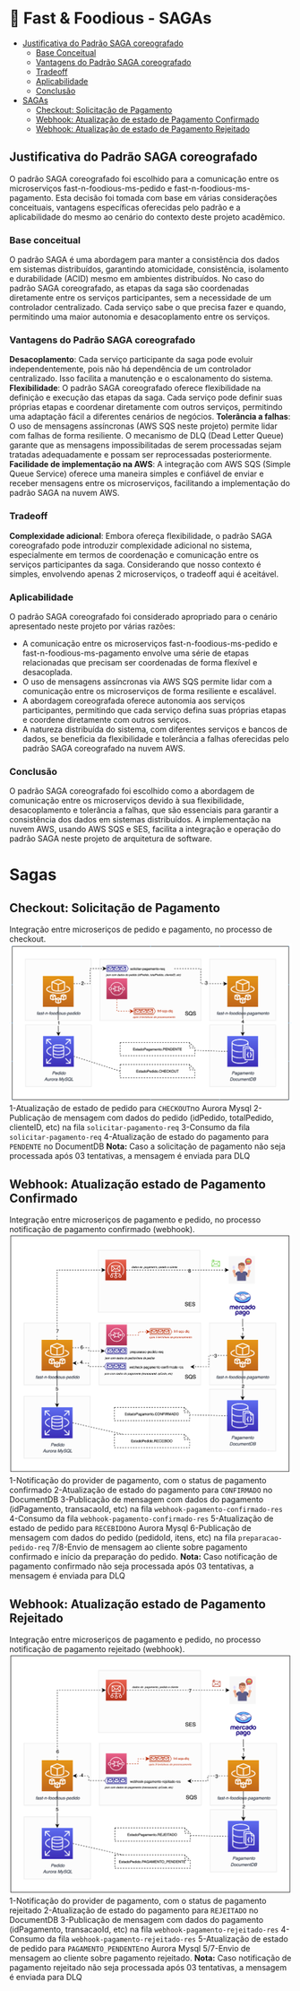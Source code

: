 # 🍔 Fast & Foodious - SAGAs

* [Justificativa do Padrão SAGA coreografado](#-justificativa-do-padrão-saga-coreografado)
    * [Base Conceitual](#base-conceitual)
    * [Vantagens do Padrão SAGA coreografado](#vantagens-do-padrão-saga-coreografado)
    * [Tradeoff](#tradeoff)
    * [Aplicabilidade](#aplicabilidade)
    * [Conclusão](#-conclusão)
* [SAGAs](#sagas)
    * [Checkout: Solicitação de Pagamento](#checkout-solicitação-de-pagamento)
    * [Webhook: Atualização de estado de Pagamento Confirmado](#webhook-atualização-de-estado-de-pagamento-confirmado)
    * [Webhook: Atualização de estado de Pagamento Rejeitado](#webhook-atualização-de-estado-de-pagamento-rejeitado)

## Justificativa do Padrão SAGA coreografado
O padrão SAGA coreografado foi escolhido para a comunicação entre os microserviços fast-n-foodious-ms-pedido e fast-n-foodious-ms-pagamento.
Esta decisão foi tomada com base em várias considerações conceituais, vantagens específicas oferecidas pelo padrão e a aplicabilidade do mesmo ao cenário do contexto deste projeto acadêmico.

### Base conceitual
O padrão SAGA é uma abordagem para manter a consistência dos dados em sistemas distribuídos, garantindo atomicidade, consistência, isolamento e durabilidade (ACID) mesmo em ambientes distribuídos.
No caso do padrão SAGA coreografado, as etapas da saga são coordenadas diretamente entre os serviços participantes, sem a necessidade de um controlador centralizado. Cada serviço sabe o que precisa fazer e quando, permitindo uma maior autonomia e desacoplamento entre os serviços.

### Vantagens do Padrão SAGA coreografado
**Desacoplamento**: Cada serviço participante da saga pode evoluir independentemente, pois não há dependência de um controlador centralizado. Isso facilita a manutenção e o escalonamento do sistema.
**Flexibilidade**: O padrão SAGA coreografado oferece flexibilidade na definição e execução das etapas da saga. Cada serviço pode definir suas próprias etapas e coordenar diretamente com outros serviços, permitindo uma adaptação fácil a diferentes cenários de negócios.
**Tolerância a falhas**: O uso de mensagens assíncronas (AWS SQS neste projeto) permite lidar com falhas de forma resiliente. O mecanismo de DLQ (Dead Letter Queue) garante que as mensagens impossibilitadas de serem processadas sejam tratadas adequadamente e possam ser reprocessadas posteriormente.
**Facilidade de implementação na AWS**: A integração com AWS SQS (Simple Queue Service) oferece uma maneira simples e confiável de enviar e receber mensagens entre os microserviços, facilitando a implementação do padrão SAGA na nuvem AWS.

### Tradeoff
**Complexidade adicional**: Embora ofereça flexibilidade, o padrão SAGA coreografado pode introduzir complexidade adicional no sistema, especialmente em termos de coordenação e comunicação entre os serviços participantes da saga. Considerando que nosso contexto é simples, envolvendo apenas 2 microserviços, o tradeoff aqui é aceitável.

### Aplicabilidade
O padrão SAGA coreografado foi considerado apropriado para o cenário apresentado neste projeto por várias razões:

- A comunicação entre os microserviços fast-n-foodious-ms-pedido e fast-n-foodious-ms-pagamento envolve uma série de etapas relacionadas que precisam ser coordenadas de forma flexível e desacoplada.
- O uso de mensagens assíncronas via AWS SQS permite lidar com a comunicação entre os microserviços de forma resiliente e escalável.
- A abordagem coreografada oferece autonomia aos serviços participantes, permitindo que cada serviço defina suas próprias etapas e coordene diretamente com outros serviços.
- A natureza distribuída do sistema, com diferentes serviços e bancos de dados, se beneficia da flexibilidade e tolerância a falhas oferecidas pelo padrão SAGA coreografado na nuvem AWS.

### Conclusão
O padrão SAGA coreografado foi escolhido como a abordagem de comunicação entre os microserviços devido à sua flexibilidade, desacoplamento e tolerância a falhas, que são essenciais para garantir a consistência dos dados em sistemas distribuídos. A implementação na nuvem AWS, usando AWS SQS e SES, facilita a integração e operação do padrão SAGA neste projeto de arquitetura de software.

# Sagas
## Checkout: Solicitação de Pagamento
Integração entre microseriços de pedido e pagamento, no processo de checkout.
![Checkout: Solicitação de Pagamento](../diagramas/png/fast-n-foodious-aws-saga-checkout.png)
1-Atualização de estado de pedido para `CHECKOUT`no Aurora Mysql
2-Publicação de mensagem com dados do pedido (idPedido, totalPedido, clienteID, etc) na fila `solicitar-pagamento-req`
3-Consumo da fila `solicitar-pagamento-req`
4-Atualização de estado do pagamento para `PENDENTE` no DocumentDB
**Nota:** Caso a solicitação de pagamento não seja processada após 03 tentativas, a mensagem é enviada para DLQ

## Webhook: Atualização estado de Pagamento Confirmado
Integração entre microseriços de pagamento e pedido, no processo notificação de pagamento confirmado (webhook).
![Webhook: Pagamento Confirmado](../diagramas/png/fast-n-foodious-aws-saga-webhook-pagamento-confirmado.png)
1-Notificação do provider de pagamento, com o status de pagamento confirmado
2-Atualização de estado do pagamento para `CONFIRMADO` no DocumentDB
3-Publicação de mensagem com dados do pagamento (idPagamento, transacaoId, etc) na fila `webhook-pagamento-confirmado-res`
4-Consumo da fila `webhook-pagamento-confirmado-res`
5-Atualização de estado de pedido para `RECEBIDO`no Aurora Mysql
6-Publicação de mensagem com dados do pedido (pedidoId, itens, etc) na fila `preparacao-pedido-req`
7/8-Envio de mensagem ao cliente sobre pagamento confirmado e início da preparação do pedido.
**Nota:** Caso notificação de pagamento confirmado não seja processada após 03 tentativas, a mensagem é enviada para DLQ

## Webhook: Atualização estado de Pagamento Rejeitado
Integração entre microseriços de pagamento e pedido, no processo notificação de pagamento rejeitado (webhook).
![Webhook: Pagamento Rejeitado](../diagramas/png/fast-n-foodious-aws-saga-webhook-pagamento-rejeitado.png)
1-Notificação do provider de pagamento, com o status de pagamento rejeitado
2-Atualização de estado do pagamento para `REJEITADO` no DocumentDB
3-Publicação de mensagem com dados do pagamento (idPagamento, transacaoId, etc) na fila `webhook-pagamento-rejeitado-res`
4-Consumo da fila `webhook-pagamento-rejeitado-res`
5-Atualização de estado de pedido para `PAGAMENTO_PENDENTE`no Aurora Mysql
5/7-Envio de mensagem ao cliente sobre pagamento rejeitado.
**Nota:** Caso notificação de pagamento rejeitado não seja processada após 03 tentativas, a mensagem é enviada para DLQ